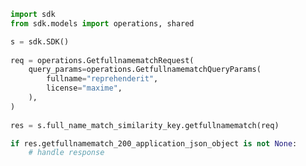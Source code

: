 <!-- Start SDK Example Usage -->
```python
import sdk
from sdk.models import operations, shared

s = sdk.SDK()
    
req = operations.GetfullnamematchRequest(
    query_params=operations.GetfullnamematchQueryParams(
        fullname="reprehenderit",
        license="maxime",
    ),
)
    
res = s.full_name_match_similarity_key.getfullnamematch(req)

if res.getfullnamematch_200_application_json_object is not None:
    # handle response
```
<!-- End SDK Example Usage -->